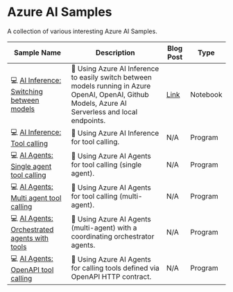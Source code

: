 # Azure AI Samples

A collection of various interesting Azure AI Samples.

| Sample Name | Description | Blog Post | Type |
|-------------|-------------|-----------|------|
| 💻 [AI Inference: Switching between models](./azure-ai-inference-model-switching/) | 📝 Using Azure AI Inference to easily switch between models running in Azure OpenAI, OpenAI, Github Models, Azure AI Serverless and local endpoints. | [Link](https://www.strathweb.com/2024/11/simplifying-the-ai-workflow-access-different-types-of-model-deployments-with-azure-ai-inference/) | Notebook |
| 💻 [AI Inference: Tool calling](./azure-ai-inference-model-switching/) | 📝 Using Azure AI Inference for tool calling. | N/A | Program |
| 💻 [AI Agents: Single agent tool calling](./azure-ai-agents-tool-calling/) | 📝 Using Azure AI Agents for tool calling (single agent). | N/A | Program |
| 💻 [AI Agents: Multi agent tool calling](./azure-ai-agents-multi-agent-tool-calling/) | 📝 Using Azure AI Agents for tool calling (multi-agent). | N/A | Program |
| 💻 [AI Agents: Orchestrated agents with tools](./azure-ai-agents-multi-agent-orchestrated-tool-calling/) | 📝 Using Azure AI Agents (multi-agent) with a coordinating orchestrator agents. | N/A | Program |
| 💻 [AI Agents: OpenAPI tool calling](./azure-ai-agents-openapi-tool/) | 📝 Using Azure AI Agents for calling tools defined via OpenAPI HTTP contract. | N/A | Program |